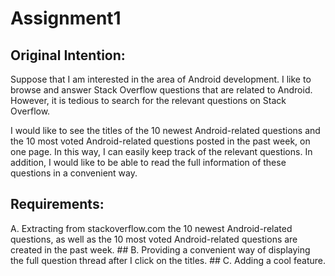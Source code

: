 # Assignment1

## Original Intention:

Suppose that I am interested in the area of Android development. I like to browse and answer Stack Overflow questions that are related to Android. However, it is tedious to search for the relevant questions on Stack Overflow. 

I would like to see the titles of the 10 newest Android-related questions and the 10 most voted Android-related questions posted in the past week, on one page. In this way, I can easily keep track of the relevant questions. In addition, I would like to be able to read the full information of these questions in a convenient way. 

## Requirements:
A. Extracting from stackoverflow.com the 10 newest Android-related questions, as well as the 10 most voted Android-related questions are created in the past week.  ## B. Providing a convenient way of displaying the full question thread after I click on the titles.  ## C. Adding a cool feature. 


